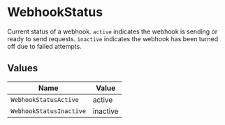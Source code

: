 # WebhookStatus

Current status of a webhook. `active` indicates the webhook is sending or ready to send requests.
`inactive` indicates the webhook has been turned off due to failed attempts.


## Values

| Name                    | Value                   |
| ----------------------- | ----------------------- |
| `WebhookStatusActive`   | active                  |
| `WebhookStatusInactive` | inactive                |